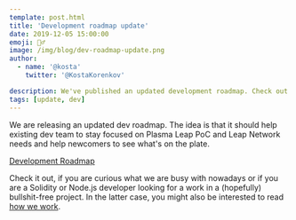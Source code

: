 ```yaml
---
template: post.html
title: 'Development roadmap update'
date: 2019-12-05 15:00:00
emoji: 🚴‍♂️
image: /img/blog/dev-roadmap-update.png
author:
  - name: '@kosta'
    twitter: '@KostaKorenkov'

description: We've published an updated development roadmap. Check out what we are doing and jump on board
tags: [update, dev]
---
```


We are releasing an updated dev roadmap. The idea is that it should help existing dev team to stay focused on Plasma Leap PoC and Leap Network needs and help newcomers to see what's on the plate.

<p>
  <a href="https://github.com/leapdao/meta/blob/master/playbook/devcircle/index.md" target="_blank" class="button button-primary">
    Development Roadmap
  </a>
</p>

Check it out, if you are curious what we are busy with nowadays or if you are a Solidity or Node.js developer looking for a work in a (hopefully) bullshit-free project. In the latter case, you might also be interested to read [how we work](https://github.com/leapdao/meta/wiki/Onboarding).
